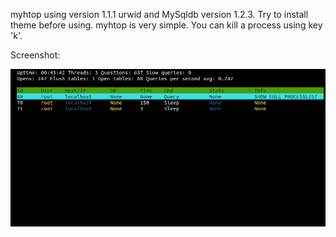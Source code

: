 myhtop using version 1.1.1 urwid and MySqldb version 1.2.3. Try to install theme before using.
myhtop is very simple. You can kill a process using key 'k'.


Screenshot:



![myhtop](https://github.com/BaVanDuong/myhtop/blob/master/screenshot.png)
